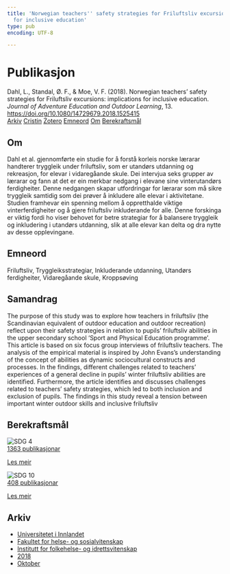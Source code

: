 ```yaml
---
title: 'Norwegian teachers'' safety strategies for Friluftsliv excursions: implications
  for inclusive education'
type: pub
encoding: UTF-8

---
```

<h1>Publikasjon</h1>
<article id="csl-bib-container-EXQ7W6RS" class="csl-bib-container">
  <div class="csl-bib-body"> <div class="csl-entry">Dahl, L., Standal, Ø. F., &#38; Moe, V. F. (2018). Norwegian teachers’ safety strategies for Friluftsliv excursions: implications for inclusive education. <i>Journal of Adventure Education and Outdoor Learning</i>, 13. <a href="https://doi.org/10.1080/14729679.2018.1525415">https://doi.org/10.1080/14729679.2018.1525415</a></div> </div>
  <div class="csl-bib-buttons">
    <a href="#taxonomy-article-EXQ7W6RS" alt="archive" class="csl-bib-button">Arkiv</a>
    <a href="https://app.cristin.no/results/show.jsf?id=1622303" alt="Cristin" class="csl-bib-button">Cristin</a>
    <a href="http://zotero.org/groups/5881554/items/EXQ7W6RS" alt="Zotero" class="csl-bib-button">Zotero</a>
    <a href="#keywords-article-EXQ7W6RS" alt="keywords" class="csl-bib-button">Emneord</a>
    <a href="#about-article-EXQ7W6RS" alt="about_pub" class="csl-bib-button">Om</a>
    <a href="#sdg-article-EXQ7W6RS" alt="sdg" class="csl-bib-button">Berekraftsmål</a>
  </div>
  <div id="csl-bib-meta-container-EXQ7W6RS"></div>
</article>
<div id="csl-bib-meta-EXQ7W6RS" class="csl-bib-meta">
  <article id="about-article-EXQ7W6RS" class="about_pub-article">
    <h1>Om</h1>
    Dahl et al. gjennomførte ein studie for å forstå korleis norske lærarar handterer tryggleik under friluftsliv, som er utandørs utdanning og rekreasjon, for elevar i vidaregåande skule. Dei intervjua seks grupper av lærarar og fann at det er ein merkbar nedgang i elevane sine vinterutandørs ferdigheiter. Denne nedgangen skapar utfordringar for lærarar som må sikre tryggleik samtidig som dei prøver å inkludere alle elevar i aktivitetane. Studien framhevar ein spenning mellom å oppretthalde viktige vinterferdigheiter og å gjere friluftsliv inkluderande for alle. Denne forskinga er viktig fordi ho viser behovet for betre strategiar for å balansere tryggleik og inkludering i utandørs utdanning, slik at alle elevar kan delta og dra nytte av desse opplevingane.
  </article>
  <article id="keywords-article-EXQ7W6RS" class="keywords-article">
    <h1>Emneord</h1>
    Friluftsliv, Tryggleiksstrategiar, Inkluderande utdanning, Utandørs ferdigheiter, Vidaregåande skule, Kroppsøving
  </article>
  <article id="abstract-article-EXQ7W6RS" class="abstract-article">
    <h1>Samandrag</h1>
    The purpose of this study was to explore how teachers in friluftsliv (the Scandinavian equivalent of outdoor education and outdoor recreation) reflect upon their safety strategies in relation to pupils’ friluftsliv abilities in the upper secondary school ‘Sport and Physical Education programme’. This article is based on six focus group interviews of friluftsliv teachers. The analysis of the empirical material is inspired by John Evans’s understanding of the concept of abilities as dynamic sociocultural constructs and processes. In the findings, different challenges related to teachers’ experiences of a general decline in pupils’ winter friluftsliv abilities are identified. Furthermore, the article identifies and discusses challenges related to teachers’ safety strategies, which led to both inclusion and exclusion of pupils. The findings in this study reveal a tension between important winter outdoor skills and inclusive friluftsliv
  </article>
  <article id="sdg-article-EXQ7W6RS" class="sdg-article">
    <h1>Berekraftsmål</h1>
    <div class="sdg-container"><div id="sdg4" class="sdg">
        <img src="{{< params subfolder >}}images/sdg/sdg04_nn.png" class="image" alt="SDG 4">
        <div class="sdg-overlay">
          <a href="{{< params subfolder >}}nn/archive/?sdg=4#archive" class="sdg-publication-count"><span>1363</span> publikasjonar</a>
          <p><a href="https://fn.no/om-fn/fns-baerekraftsmaal/god-utdanning?lang=nno-NO" class="sdg-read-more">Les meir</a></p>
        </div>
      </div> <div id="sdg10" class="sdg">
        <img src="{{< params subfolder >}}images/sdg/sdg10_nn.png" class="image" alt="SDG 10">
        <div class="sdg-overlay">
          <a href="{{< params subfolder >}}nn/archive/?sdg=10#archive" class="sdg-publication-count"><span>408</span> publikasjonar</a>
          <p><a href="https://fn.no/om-fn/fns-baerekraftsmaal/mindre-ulikhet?lang=nno-NO" class="sdg-read-more">Les meir</a></p>
        </div>
      </div></div>
  </article>
  <article id="taxonomy-article-EXQ7W6RS" class="taxonomy-article">
    <h1>Arkiv</h1>
    <ul>
      <li><a href="{{< params subfolder >}}nn/archive/?key=3DCRN523">Universitetet i Innlandet</a></li>
      <li><a href="{{< params subfolder >}}nn/archive/?key=IDKFS3MX">Fakultet for helse- og sosialvitenskap</a></li>
      <li><a href="{{< params subfolder >}}nn/archive/?key=FJXE3Z8X">Institutt for folkehelse- og idrettsvitenskap</a></li>
      <li><a href="{{< params subfolder >}}nn/archive/?key=H5P87HVL">2018</a></li>
      <li><a href="{{< params subfolder >}}nn/archive/?key=2ZZMV23M">Oktober</a></li>
    </ul>
  </article>
</div>
